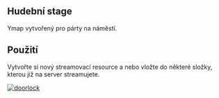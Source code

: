 ## Hudební stage
Ymap vytvořený pro párty na náměstí.

## Použití
Vytvořte si nový streamovací resource a nebo vložte do některé složky, kterou již na server streamujete.

<a href="https://cdn.discordapp.com/attachments/696442851848093756/704409263010873465/453543453783.png" target="_blank"><img alt="doorlock" src="https://cdn.discordapp.com/attachments/696442851848093756/704409263010873465/453543453783.png"></a>
